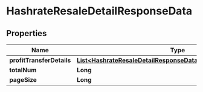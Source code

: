 

# HashrateResaleDetailResponseData


## Properties

| Name | Type | Description | Notes |
|------------ | ------------- | ------------- | -------------|
|**profitTransferDetails** | [**List&lt;HashrateResaleDetailResponseDataProfitTransferDetailsInner&gt;**](HashrateResaleDetailResponseDataProfitTransferDetailsInner.md) |  |  [optional] |
|**totalNum** | **Long** |  |  [optional] |
|**pageSize** | **Long** |  |  [optional] |



